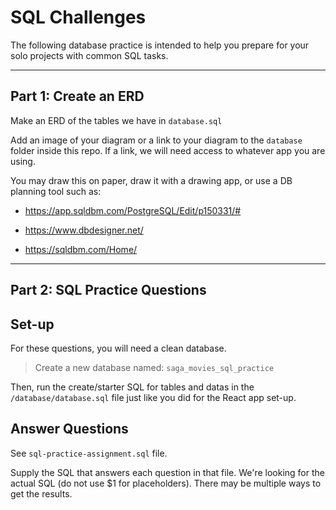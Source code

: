 # SQL Challenges

The following database practice is intended to help you prepare for your solo projects with common SQL tasks.

---
## Part 1: Create an ERD

Make an ERD of the tables we have in `database.sql`

Add an image of your diagram or a link to your diagram to the `database` folder inside this repo. If a link, we will need access to whatever app you are using.

You may draw this on paper, draw it with a drawing app, or use a DB planning tool such as: 

- https://app.sqldbm.com/PostgreSQL/Edit/p150331/#

- https://www.dbdesigner.net/
- https://sqldbm.com/Home/

---

## Part 2: SQL Practice Questions

## Set-up

For these questions, you will need a clean database.

> Create a new database named: `saga_movies_sql_practice`

Then, run the create/starter SQL for tables and datas in the `/database/database.sql` file just like you did for the React app set-up.

## Answer Questions

See `sql-practice-assignment.sql` file.

Supply the SQL that answers each question in that file. We're looking for the actual SQL (do not use $1 for placeholders). There may be multiple ways to get the results.
